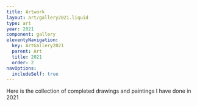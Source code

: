 ```yaml
---
title: Artwork
layout: art/gallery2021.liquid
type: art
year: 2021
component: gallery
eleventyNavigation:
  key: ArtGallery2021
  parent: Art
  title: 2021
  order: 2
navOptions:
  includeSelf: true
---
```


Here is the collection of completed drawings and paintings I have done in 2021
